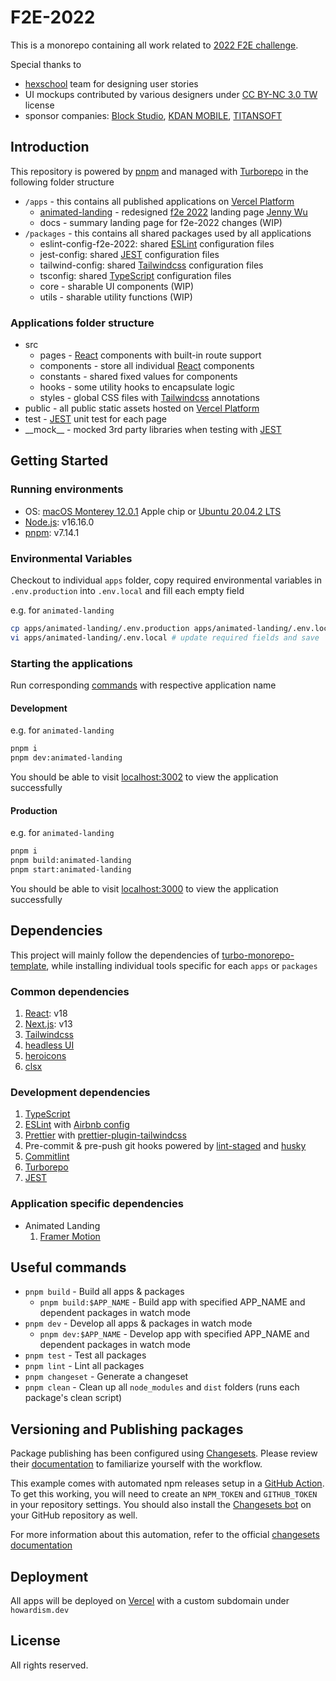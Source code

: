 # F2E-2022

This is a monorepo containing all work related to [2022 F2E challenge](https://2022.thef2e.com/).

Special thanks to

- [hexschool](https://www.hexschool.com) team for designing user stories
- UI mockups contributed by various designers under [CC BY-NC 3.0 TW](https://creativecommons.org/licenses/by-nc/3.0/tw/deed.en) license
- sponsor companies: [Block Studio](https://blockstudio.tw), [KDAN MOBILE](https://www.kdanmobile.com), [TITANSOFT](https://www.titansoft.com)

## Introduction

This repository is powered by [pnpm](https://pnpm.io) and managed with [Turborepo](https://turbo.build/repo) in the following folder structure

- `/apps` - this contains all published applications on [Vercel Platform](https://vercel.com)
  - [animated-landing](https://f2e-2022.howardism.dev) - redesigned [f2e 2022](https://2022.thef2e.com/) landing page [Jenny Wu](https://uxfol.io/jennywu)
  - docs - summary landing page for f2e-2022 changes (WIP)
- `/packages` - this contains all shared packages used by all applications
  - eslint-config-f2e-2022: shared [ESLint](https://eslint.org) configuration files
  - jest-config: shared [JEST](https://jestjs.io) configuration files
  - tailwind-config: shared [Tailwindcss](https://tailwindcss.com) configuration files
  - tsconfig: shared [TypeScript](https://www.typescriptlang.org) configuration files
  - core - sharable UI components (WIP)
  - utils - sharable utility functions (WIP)

### Applications folder structure

- src
  - pages - [React](https://reactjs.org) components with built-in route support
  - components - store all individual [React](https://reactjs.org) components
  - constants - shared fixed values for components
  - hooks - some utility hooks to encapsulate logic
  - styles - global CSS files with [Tailwindcss](https://tailwindcss.com) annotations
- public - all public static assets hosted on [Vercel Platform](https://vercel.com)
- test - [JEST](https://jestjs.io) unit test for each page
- \_\_mock\_\_ - mocked 3rd party libraries when testing with [JEST](https://jestjs.io)

## Getting Started

### Running environments

- OS: [macOS Monterey 12.0.1](https://www.apple.com/macos/monterey/) Apple chip or [Ubuntu 20.04.2 LTS](https://ubuntu.com)
- [Node.js](https://nodejs.org/en/): v16.16.0
- [pnpm](https://pnpm.io): v7.14.1

### Environmental Variables

Checkout to individual `apps` folder, copy required environmental variables in `.env.production` into `.env.local` and fill each empty field

e.g. for `animated-landing`

```bash
cp apps/animated-landing/.env.production apps/animated-landing/.env.local
vi apps/animated-landing/.env.local # update required fields and save
```

### Starting the applications

Run corresponding [commands](#useful-commands) with respective application name

#### Development

e.g. for `animated-landing`

```bash
pnpm i
pnpm dev:animated-landing
```

You should be able to visit [localhost:3002](http://localhost:3002) to view the application successfully

#### Production

e.g. for `animated-landing`

```bash
pnpm i
pnpm build:animated-landing
pnpm start:animated-landing
```

You should be able to visit [localhost:3000](http://localhost:3002) to view the application successfully

## Dependencies

This project will mainly follow the dependencies of [turbo-monorepo-template](https://github.com/Howard86/turbo-monorepo-template), while installing individual tools specific for each `apps` or `packages`

### Common dependencies

1. [React](https://reactjs.org): v18
2. [Next.js](https://nextjs.org): v13
3. [Tailwindcss](https://chakra-ui.com)
4. [headless UI](https://headlessui.com)
5. [heroicons](https://heroicons.com)
6. [clsx](https://www.npmjs.com/package/clsx)

### Development dependencies

1. [TypeScript](https://www.typescriptlang.org/)
2. [ESLint](https://eslint.org/) with [Airbnb config](https://github.com/iamturns/eslint-config-airbnb-typescript)
3. [Prettier](https://prettier.io/) with [prettier-plugin-tailwindcss](https://github.com/tailwindlabs/prettier-plugin-tailwindcss)
4. Pre-commit & pre-push git hooks powered by [lint-staged](https://github.com/okonet/lint-staged) and [husky](https://typicode.github.io/husky/#/)
5. [Commitlint](https://commitlint.js.org/#/)
6. [Turborepo](https://turbo.build/repo)
7. [JEST](https://jestjs.io/)

### Application specific dependencies

- Animated Landing
  1. [Framer Motion](https://www.framer.com/motion)

## Useful commands

- `pnpm build` - Build all apps & packages
  - `pnpm build:$APP_NAME` - Build app with specified APP_NAME and dependent packages in watch mode
- `pnpm dev` - Develop all apps & packages in watch mode
  - `pnpm dev:$APP_NAME` - Develop app with specified APP_NAME and dependent packages in watch mode
- `pnpm test` - Test all packages
- `pnpm lint` - Lint all packages
- `pnpm changeset` - Generate a changeset
- `pnpm clean` - Clean up all `node_modules` and `dist` folders (runs each package's clean script)

## Versioning and Publishing packages

Package publishing has been configured using [Changesets](https://github.com/changesets/changesets). Please review their [documentation](https://github.com/changesets/changesets#documentation) to familiarize yourself with the workflow.

This example comes with automated npm releases setup in a [GitHub Action](https://github.com/changesets/action). To get this working, you will need to create an `NPM_TOKEN` and `GITHUB_TOKEN` in your repository settings. You should also install the [Changesets bot](https://github.com/apps/changeset-bot) on your GitHub repository as well.

For more information about this automation, refer to the official [changesets documentation](https://github.com/changesets/changesets/blob/main/docs/automating-changesets.md)

## Deployment

All apps will be deployed on [Vercel](https://vercel.com) with a custom subdomain under `howardism.dev`

## License

All rights reserved.
